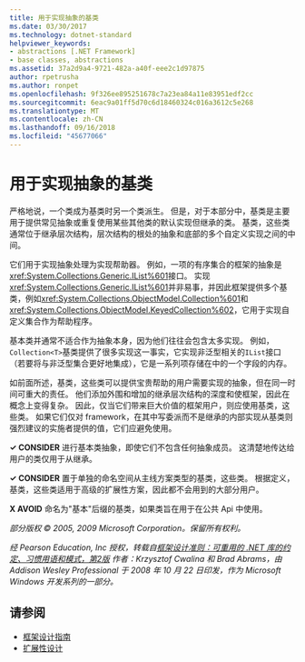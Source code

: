 ```yaml
---
title: 用于实现抽象的基类
ms.date: 03/30/2017
ms.technology: dotnet-standard
helpviewer_keywords:
- abstractions [.NET Framework]
- base classes, abstractions
ms.assetid: 37a2d9a4-9721-482a-a40f-eee2c1d97875
author: rpetrusha
ms.author: ronpet
ms.openlocfilehash: 9f326ee895251678c7a23ea84a11e83951edf2cc
ms.sourcegitcommit: 6eac9a01ff5d70c6d18460324c016a3612c5e268
ms.translationtype: MT
ms.contentlocale: zh-CN
ms.lasthandoff: 09/16/2018
ms.locfileid: "45677066"
---
```

# <a name="base-classes-for-implementing-abstractions"></a>用于实现抽象的基类
严格地说，一个类成为基类时另一个类派生。 但是，对于本部分中，基类是主要用于提供常见抽象或重复使用某些其他类的默认实现但继承的类。 基类，这些类通常位于继承层次结构，层次结构的根处的抽象和底部的多个自定义实现之间的中间。  
  
 它们用于实现抽象处理为实现帮助器。 例如，一项的有序集合的框架的抽象是<xref:System.Collections.Generic.IList%601>接口。 实现<xref:System.Collections.Generic.IList%601>并非易事，并因此框架提供多个基类，例如<xref:System.Collections.ObjectModel.Collection%601>和<xref:System.Collections.ObjectModel.KeyedCollection%602>，它用于实现自定义集合作为帮助程序。  
  
 基本类并通常不适合作为抽象本身，因为他们往往会包含太多实现。 例如，`Collection<T>`基类提供了很多实现这一事实，它实现非泛型相关的`IList`接口 （若要将与非泛型集合更好地集成），它是一系列项存储在中的一个字段的内存。  
  
 如前面所述，基类，这些类可以提供宝贵帮助的用户需要实现的抽象，但在同一时间可重大的责任。 他们添加外围和增加的继承层次结构的深度和使框架，因此在概念上变得复杂。 因此，仅当它们带来巨大价值的框架用户，则应使用基类，这些类。 如果它们仅对 framework，在其中写委派而不是继承的内部实现从基类则强烈建议的实施者提供的值，它们应避免使用。  
  
 **✓ CONSIDER** 进行基本类抽象，即使它们不包含任何抽象成员。 这清楚地传达给用户的类仅用于从继承。  
  
 **✓ CONSIDER** 置于单独的命名空间从主线方案类型的基类，这些类。 根据定义，基类，这些类适用于高级的扩展性方案，因此都不会用到的大部分用户。  
  
 **X AVOID** 命名为"基本"后缀的基类，如果类旨在用于在公共 Api 中使用。  
  
 *部分版权 © 2005, 2009 Microsoft Corporation。保留所有权利。*  
  
 *经 Pearson Education, Inc 授权，转载自[框架设计准则：可重用的 .NET 库的约定、习惯用语和模式，第2版](https://www.informit.com/store/framework-design-guidelines-conventions-idioms-and-9780321545619) 作者：Krzysztof Cwalina 和 Brad Abrams，由 Addison Wesley Professional 于 2008 年 10 月 22 日印发，作为 Microsoft Windows 开发系列的一部分。*  
  
## <a name="see-also"></a>请参阅

- [框架设计指南](../../../docs/standard/design-guidelines/index.md)  
- [扩展性设计](../../../docs/standard/design-guidelines/designing-for-extensibility.md)
